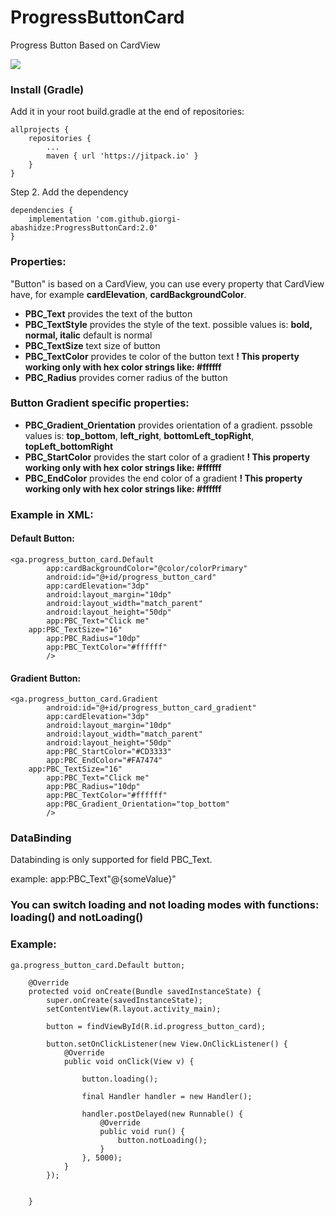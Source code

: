 # ProgressButtonCard
Progress Button Based on CardView

![](progresscardbutton.gif)

### Install (Gradle)
Add it in your root build.gradle at the end of repositories:
```
allprojects {
	repositories {
		...
		maven { url 'https://jitpack.io' }
	}
}
```
Step 2. Add the dependency
```
dependencies {
	implementation 'com.github.giorgi-abashidze:ProgressButtonCard:2.0'
}
```

### Properties:
"Button" is based on a CardView, you can use every property that
CardView have, for example **cardElevation**, **cardBackgroundColor**.

* **PBC_Text** provides the text of the button
* **PBC_TextStyle** provides the style of the text. possible values is: **bold, normal, italic** default is normal
* **PBC_TextSize** text size of button
* **PBC_TextColor** provides te color of the button text **! This property working only with hex color strings like: #ffffff**
* **PBC_Radius** provides corner radius of the button

### Button Gradient specific properties:
* **PBC_Gradient_Orientation** provides orientation of a gradient. pssoble values is: **top_bottom**, **left_right**, **bottomLeft_topRight**, **topLeft_bottomRight**
* **PBC_StartColor** provides the start color of a gradient **! This property working only with hex color strings like: #ffffff**
* **PBC_EndColor** provides the end color of a gradient **! This property working only with hex color strings like: #ffffff**


### Example in XML:
#### Default Button:
```
<ga.progress_button_card.Default
        app:cardBackgroundColor="@color/colorPrimary"
        android:id="@+id/progress_button_card"
        app:cardElevation="3dp"
        android:layout_margin="10dp"
        android:layout_width="match_parent"
        android:layout_height="50dp"
        app:PBC_Text="Click me"
	app:PBC_TextSize="16"
        app:PBC_Radius="10dp"
        app:PBC_TextColor="#ffffff"
        />
```
#### Gradient Button:
```
<ga.progress_button_card.Gradient
        android:id="@+id/progress_button_card_gradient"
        app:cardElevation="3dp"
        android:layout_margin="10dp"
        android:layout_width="match_parent"
        android:layout_height="50dp"
        app:PBC_StartColor="#CD3333"
        app:PBC_EndColor="#FA7474"
	app:PBC_TextSize="16"
        app:PBC_Text="Click me"
        app:PBC_Radius="10dp"
        app:PBC_TextColor="#ffffff"
        app:PBC_Gradient_Orientation="top_bottom"
        />
```

### DataBinding
Databinding is only supported for field PBC_Text. 

example: app:PBC_Text"@{someValue}"



### You can switch loading and not loading modes with functions: loading() and notLoading()
### Example:
```
ga.progress_button_card.Default button;

    @Override
    protected void onCreate(Bundle savedInstanceState) {
        super.onCreate(savedInstanceState);
        setContentView(R.layout.activity_main);

        button = findViewById(R.id.progress_button_card);

        button.setOnClickListener(new View.OnClickListener() {
            @Override
            public void onClick(View v) {

                button.loading();

                final Handler handler = new Handler();

                handler.postDelayed(new Runnable() {
                    @Override
                    public void run() {
                        button.notLoading();
                    }
                }, 5000);
            }
        });


    }
```

